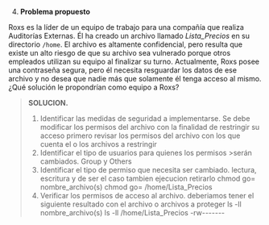 4. **Problema propuesto** 
   
Roxs es la líder de un equipo de trabajo para una compañía que realiza Auditorías Externas. Él ha creado un archivo llamado *Lista_Precios* en su directorio `/home`. El archivo es altamente confidencial, pero resulta que existe un alto riesgo de que su archivo  sea  vulnerado  porque  otros  empleados  utilizan  su  equipo  al  finalizar  su turno.   Actualmente,   Roxs   posee   una   contraseña   segura,   pero   él   necesita resguardar los datos de ese archivo y no desea que nadie más que solamente él tenga acceso al mismo. ¿Qué solución le propondrían como equipo a Roxs? 

>**SOLUCION.** 
>
>1. Identificar las medidas de seguridad a implementarse. 
    Se debe modificar los permisos del archivo con la finalidad de restringir su acceso
    primero revisar los permisos del archivo con los que cuenta el o los archivos a restringir
>2. Identificar el tipo de usuarios para quienes los permisos >serán cambiados. 
    Group y Others
>3. Identificar el tipo de permiso que necesita ser cambiado.
    lectura, escritura y de ser el caso tambien ejecucion retirarlo
    chmod go= nombre_archivo(s)
    chmod go= /home/Lista_Precios
>4. Verificar los permisos de acceso al archivo.
    deberiamos tener el siguiente resultado con el archivo o archivos a proteger
    ls -ll nombre_archivo(s)
    ls -ll /home/Lista_Precios
    -rw-------
